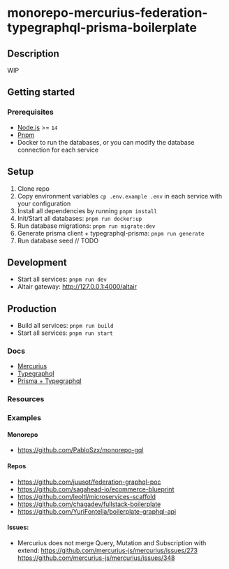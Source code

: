 # monorepo-mercurius-federation-typegraphql-prisma-boilerplate

## Description

WIP

## Getting started

### Prerequisites
- [Node.js](https://nodejs.org/en/) >= `14`
- [Pnpm](https://pnpm.io/)
- Docker to run the databases, or you can modify the database connection for each service

## Setup

1. Clone repo
2. Copy environment variables `cp .env.example .env` in each service with your configuration
3. Install all dependencies by running `pnpm install`
4. Init/Start all databases: `pnpm run docker:up`
5. Run database migrations: `pnpm run migrate:dev`
6. Generate prisma client + typegraphql-prisma: `pnpm run generate`
7. Run database seed // TODO

## Development

- Start all services: `pnpm run dev`
- Altair gateway: http://127.0.0.1:4000/altair

## Production

- Build all services: `pnpm run build`
- Start all services: `pnpm run start`

### Docs
- [Mercurius](https://mercurius.dev/)
- [Typegraphql](https://typegraphql.com/)
- [Prisma + Typegraphql](https://prisma.typegraphql.com/)

### Resources

### Examples

#### Monorepo
- https://github.com/PabloSzx/monorepo-gql

#### Repos
- https://github.com/juusot/federation-graphql-poc
- https://github.com/sagahead-io/ecommerce-blueprint
- https://github.com/leoltl/microservices-scaffold
- https://github.com/chagadev/fullstack-boilerplate
- https://github.com/YuriFontella/boilerplate-graphql-api

#### Issues:
- Mercurius does not merge Query, Mutation and Subscription with extend: 
  https://github.com/mercurius-js/mercurius/issues/273
  https://github.com/mercurius-js/mercurius/issues/348
